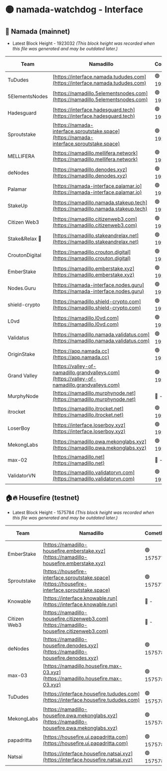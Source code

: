# 🟡 namada-watchdog - Interface

## 🚀 Namada (mainnet)
- Latest Block Height - 1923032 *(This block height was recorded when this file was generated and may be outdated later.)*

| Team | Namadillo | CometBFT | Indexer | MASP Indexer |
|-|-|-|-|-|
| TuDudes | [https://interface.namada.tududes.com](https://interface.namada.tududes.com) | 🟢 1923013 | 🟢 1923013 | 🟢 1923012 |
| 5ElementsNodes | [https://namadillo.5elementsnodes.com](https://namadillo.5elementsnodes.com) | 🟢 1923013 | 🟢 1923013 | 🟢 1923013 |
| Hadesguard | [https://interface.hadesguard.tech](https://interface.hadesguard.tech) | 🟢 1923014 | 🟢 1923013 | 🟢 1923013 |
| Sproutstake | [https://namada-interface.sproutstake.space](https://namada-interface.sproutstake.space) | 🟢 1923014 | 🟢 1923014 | 🟢 1923014 |
| MELLIFERA | [https://namadillo.mellifera.network](https://namadillo.mellifera.network) | 🟢 1923015 | 🟢 1923015 | 🟢 1923015 |
| deNodes | [https://namadillo.denodes.xyz](https://namadillo.denodes.xyz) | 🟢 1923016 | 🟢 1923016 | 🟢 1923016 |
| Palamar | [https://namada-interface.palamar.io](https://namada-interface.palamar.io) | 🟢 1923016 | 🟢 1923016 | 🟢 1923016 |
| StakeUp | [https://namadillo.namada.stakeup.tech](https://namadillo.namada.stakeup.tech) | 🟢 1923017 | 🟢 1923017 | 🟢 1923017 |
| Citizen Web3 | [https://namadillo.citizenweb3.com](https://namadillo.citizenweb3.com) | 🟢 1923018 | 🟢 1923017 | 🟢 1923017 |
| Stake&Relax 🦥 | [https://namadillo.stakeandrelax.net](https://namadillo.stakeandrelax.net) | 🟢 1923018 | 🟢 1923018 | 🟢 1923018 |
| CroutonDigital | [https://namadillo.crouton.digital](https://namadillo.crouton.digital) | 🟢 1923019 | 🔴 - | 🟢 1923019 |
| EmberStake | [https://namadillo.emberstake.xyz](https://namadillo.emberstake.xyz) | 🟢 1923020 | 🟢 1923020 | 🟢 1923020 |
| Nodes.Guru | [https://namada-interface.nodes.guru](https://namada-interface.nodes.guru) | 🟢 1923020 | 🟢 1923020 | 🟢 1923020 |
| shield-crypto | [https://namadillo.shield-crypto.com](https://namadillo.shield-crypto.com) | 🟢 1923021 | 🟢 1923021 | 🟢 1923021 |
| L0vd | [https://namadillo.l0vd.com](https://namadillo.l0vd.com) | 🟢 1923021 | 🔴 1889999 | 🟢 1923021 |
| Validatus | [https://namadillo.namada.validatus.com](https://namadillo.namada.validatus.com) | 🟢 1923022 | 🟢 1923022 | 🔴 1507432 |
| OriginStake | [https://app.namada.cc](https://app.namada.cc) | 🟢 1923023 | 🟢 1923023 | 🟢 1923022 |
| Grand Valley | [https://valley-of-namadillo.grandvalleys.com](https://valley-of-namadillo.grandvalleys.com) | 🟢 1923023 | 🟢 1923023 | 🟢 1923023 |
| MurphyNode | [https://namadillo.murphynode.net](https://namadillo.murphynode.net) | 🔴 - | 🔴 - | 🔴 - |
| itrocket | [https://namadillo.itrocket.net](https://namadillo.itrocket.net) | 🟢 1923029 | 🟢 1923029 | 🟢 1923028 |
| LoserBoy | [https://interface.loserboy.xyz](https://interface.loserboy.xyz) | 🟢 1923029 | 🟢 1923029 | 🟢 1923029 |
| MekongLabs | [https://namadillo.pwa.mekonglabs.xyz](https://namadillo.pwa.mekonglabs.xyz) | 🟢 1923030 | 🟢 1923029 | 🟢 1923029 |
| max-02 | [https://namadillo.net](https://namadillo.net) | 🔴 - | 🔴 - | 🔴 - |
| ValidatorVN | [https://namadillo.validatorvn.com](https://namadillo.validatorvn.com) | 🟢 1923032 | 🟢 1923032 | 🟢 1923031 |

## 🏠🔥 Housefire (testnet)
- Latest Block Height - 1575784 *(This block height was recorded when this file was generated and may be outdated later.)*

| Team | Namadillo | CometBFT | Indexer | MASP Indexer |
|-|-|-|-|-|
| EmberStake | [https://namadillo-housefire.emberstake.xyz](https://namadillo-housefire.emberstake.xyz) | 🟢 1575778 | 🟢 1575778 | 🟢 1575778 |
| Sproutstake | [https://housefire-interface.sproutstake.space](https://housefire-interface.sproutstake.space) | 🟢 1575778 | 🟢 1575778 | 🟢 1575778 |
| Knowable | [https://interface.knowable.run](https://interface.knowable.run) | 🔴 - | 🔴 - | 🔴 - |
| Citizen Web3 | [https://namadillo-housefire.citizenweb3.com](https://namadillo-housefire.citizenweb3.com) | 🔴 - | 🔴 - | 🔴 - |
| deNodes | [https://namadillo-housefire.denodes.xyz](https://namadillo-housefire.denodes.xyz) | 🟢 1575782 | 🔴 1574235 | 🟢 1575782 |
| max-03 | [https://namadillo.housefire.max-03.xyz](https://namadillo.housefire.max-03.xyz) | 🟢 1575783 | 🟢 1575783 | 🟢 1575782 |
| TuDudes | [https://interface.housefire.tududes.com](https://interface.housefire.tududes.com) | 🟢 1575783 | 🟢 1575783 | 🟢 1575783 |
| MekongLabs | [https://namadillo-housefire.pwa.mekonglabs.xyz](https://namadillo-housefire.pwa.mekonglabs.xyz) | 🟢 1575783 | 🟢 1575783 | 🟢 1575783 |
| papadritta | [https://housefire.ui.papadritta.com](https://housefire.ui.papadritta.com) | 🟢 1575784 | 🟢 1575784 | 🟢 1575783 |
| Natsai | [https://interface.housefire.natsai.xyz](https://interface.housefire.natsai.xyz) | 🟢 1575784 | 🟢 1575784 | 🟢 1575784 |

